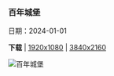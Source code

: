 ### 百年城堡

日期：2024-01-01

**下载**  |  [1920x1080](https://cn.bing.com/th?id=OHR.MehrangarhJodhpur_ZH-CN2855490711_1920x1080.jpg)  |  [3840x2160](https://cn.bing.com/th?id=OHR.MehrangarhJodhpur_ZH-CN2855490711_UHD.jpg)

![百年城堡](https://cn.bing.com/th?id=OHR.MehrangarhJodhpur_ZH-CN2855490711_1920x1080.jpg "贾斯旺萨达陵墓和梅兰加尔古堡，焦特布尔，拉贾斯坦邦，印度 (© Twenty47studio/Getty images)")

